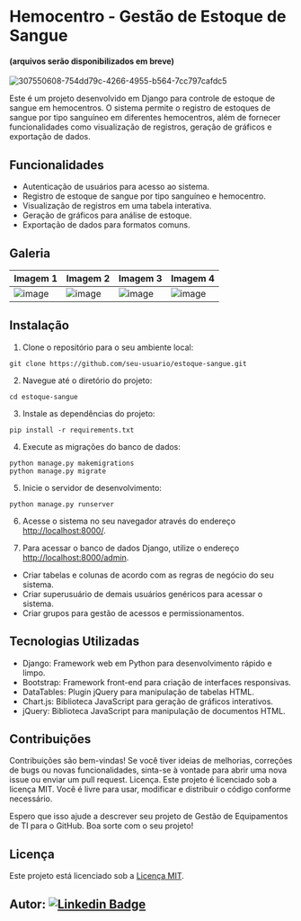# Hemocentro - Gestão de Estoque de Sangue
#### (arquivos serão disponibilizados em breve)

![307550608-754dd79c-4266-4955-b564-7cc797cafdc5](https://github.com/LeviLucena/hemocentro/assets/34045910/88c6a127-a054-4b6f-9324-7783c84ab6ac)

Este é um projeto desenvolvido em Django para controle de estoque de sangue em hemocentros. O sistema permite o registro de estoques de sangue por tipo sanguíneo em diferentes hemocentros, além de fornecer funcionalidades como visualização de registros, geração de gráficos e exportação de dados.

## Funcionalidades

- Autenticação de usuários para acesso ao sistema.
- Registro de estoque de sangue por tipo sanguíneo e hemocentro.
- Visualização de registros em uma tabela interativa.
- Geração de gráficos para análise de estoque.
- Exportação de dados para formatos comuns.

## Galeria

| Imagem 1 | Imagem 2 | Imagem 3 | Imagem 4 |
| ---------| ---------| ---------| ---------|
|![image](https://github.com/LeviLucena/hemocentro/assets/34045910/4fc817d0-49e6-4fe0-9b70-af2f4d37e672) | ![image](https://github.com/LeviLucena/hemocentro/assets/34045910/e6600e99-27e5-416d-bedc-43dc4b074af2) | ![image](https://github.com/LeviLucena/hemocentro/assets/34045910/ae055f4d-2739-451f-8861-a425d69056e0) | ![image](https://github.com/LeviLucena/hemocentro/assets/34045910/fb67f57e-1787-4fae-8292-e3861d97a849)

## Instalação

1. Clone o repositório para o seu ambiente local:

```
git clone https://github.com/seu-usuario/estoque-sangue.git
```

2. Navegue até o diretório do projeto:

```
cd estoque-sangue
```

3. Instale as dependências do projeto:

```
pip install -r requirements.txt
```

4. Execute as migrações do banco de dados:

```
python manage.py makemigrations
python manage.py migrate
```

5. Inicie o servidor de desenvolvimento:

```
python manage.py runserver
```

6. Acesse o sistema no seu navegador através do endereço [http://localhost:8000/](http://localhost:8000/).

7. Para acessar o banco de dados Django, utilize o endereço [http://localhost:8000/admin](http://localhost:8000/admin).

- Criar tabelas e colunas de acordo com as regras de negócio do seu sistema.
- Criar superusuário de demais usuários genéricos para acessar o sistema.
- Criar grupos para gestão de acessos e permissionamentos.

## Tecnologias Utilizadas

- Django: Framework web em Python para desenvolvimento rápido e limpo.
- Bootstrap: Framework front-end para criação de interfaces responsivas.
- DataTables: Plugin jQuery para manipulação de tabelas HTML.
- Chart.js: Biblioteca JavaScript para geração de gráficos interativos.
- jQuery: Biblioteca JavaScript para manipulação de documentos HTML.

## Contribuições

Contribuições são bem-vindas! Se você tiver ideias de melhorias, correções de bugs ou novas funcionalidades, sinta-se à vontade para abrir uma nova issue ou enviar um pull request.
Licença. Este projeto é licenciado sob a licença MIT. Você é livre para usar, modificar e distribuir o código conforme necessário.

Espero que isso ajude a descrever seu projeto de Gestão de Equipamentos de TI para o GitHub. Boa sorte com o seu projeto!

## Licença

Este projeto está licenciado sob a [Licença MIT](LICENSE).

## Autor: [![Linkedin Badge](https://img.shields.io/badge/-LinkedIn-blue?style=flat-square&logo=Linkedin&logoColor=white&link=https://www.linkedin.com/in/levilucena/)](https://www.linkedin.com/in/levilucena/)

